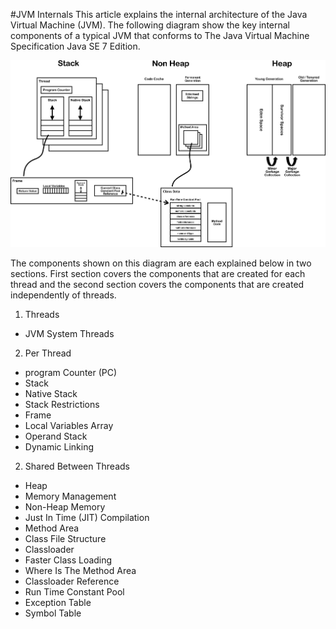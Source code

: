 #JVM Internals
This article explains the internal architecture of the Java Virtual Machine (JVM).
The following diagram show the key internal components of a typical JVM that conforms to The Java Virtual Machine Specification Java SE 7 Edition.

![image](Pictures/JVM_Internal_Architecture.png)

The components shown on this diagram are each explained below in two sections. First section covers the components that are created for each thread and the second section covers the components that are created independently of threads.

1. Threads  
 - JVM System Threads

2. Per Thread
 - program Counter (PC)
 - Stack
 - Native Stack
 - Stack Restrictions
 - Frame
 - Local Variables Array
 - Operand Stack
 - Dynamic Linking
 
2. Shared Between Threads
 - Heap
 - Memory Management
 - Non-Heap Memory
 - Just In Time (JIT) Compilation
 - Method Area
 - Class File Structure
 - Classloader
 - Faster Class Loading
 - Where Is The Method Area
 - Classloader Reference
 - Run Time Constant Pool
 - Exception Table
 - Symbol Table

